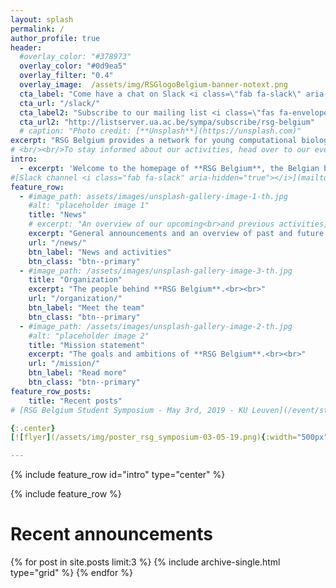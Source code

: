 ```yaml
---
layout: splash
permalink: /
author_profile: true
header:
  #overlay_color: "#378973"
  overlay_color: "#0d9ea5"
  overlay_filter: "0.4"
  overlay_image:  /assets/img/RSGlogoBelgium-banner-notext.png
  cta_label: "Come have a chat on Slack <i class=\"fab fa-slack\" aria-hidden=\"true\"></i>"
  cta_url: "/slack/"
  cta_label2: "Subscribe to our mailing list <i class=\"fas fa-envelope-open\" aria-hidden=\"true\"></i>"
  cta_url2: "http://listserver.ua.ac.be/sympa/subscribe/rsg-belgium"
  # caption: "Photo credit: [**Unsplash**](https://unsplash.com)"
excerpt: "RSG Belgium provides a network for young computational biology and bioinformatics students and researchers in Belgium."
# <br/><br/>To stay informed about our activities, head over to our events page, social media accounts or mailing list."
intro:
  - excerpt: 'Welcome to the homepage of **RSG Belgium**, the Belgian branch of the <br>**ISCB Student Council''s Regional Student Groups**.<br><br>If you are interested in joining our network or if you just want to stay up to date on the latest RSG Belgium news, please check out our <br>announcements and upcoming activities in the [news section <i class="far fa-newspaper" aria-hidden="true"></i>](/news/), <br>follow our social media accounts [Twitter <i class="fab fa-twitter" aria-hidden="true"></i>](https://twitter.com/rsgbelgium){:target="_blank"} & [Facebook <i class="fab fa-facebook" aria-hidden="true"></i>](https://www.facebook.com/RSGBelgium){:target="_blank"}, <br>come and have a chat on our [Slack channel <i class="fab fa-slack" aria-hidden="true"></i>](/slack/) <br>or subscribe to the [mailing list <i class="fas fa-envelope-open" aria-hidden="true"></i>](http://listserver.ua.ac.be/sympa/subscribe/rsg-belgium).<br><br>We hope to see you at one of our upcoming events!'
#[Slack channel <i class="fab fa-slack" aria-hidden="true"></i>](mailto:rsg-belgium@iscbsc.org?Subject=RSG%20Slack%20Subscription&Body=I%20would%20like%20to%20join%20the%20RSG%20Belgium%20Slack%20channel%2E
feature_row:
  - #image_path: assets/images/unsplash-gallery-image-1-th.jpg
    #alt: "placeholder image 1"
    title: "News"
    # excerpt: "An overview of our upcoming<br>and previous activities, as well as <br>general announcements."
    excerpt: "General announcements and an overview of past and future events."
    url: "/news/"
    btn_label: "News and activities"
    btn_class: "btn--primary"
  - #image_path: /assets/images/unsplash-gallery-image-3-th.jpg
    title: "Organization"
    excerpt: "The people behind **RSG Belgium**.<br><br>"
    url: "/organization/"
    btn_label: "Meet the team"
    btn_class: "btn--primary"
  - #image_path: /assets/images/unsplash-gallery-image-2-th.jpg
    #alt: "placeholder image 2"
    title: "Mission statement"
    excerpt: "The goals and ambitions of **RSG Belgium**.<br><br>"
    url: "/mission/"
    btn_label: "Read more"
    btn_class: "btn--primary"
feature_row_posts:
    title: "Recent posts"
# [RSG Belgium Student Symposium - May 3rd, 2019 - KU Leuven](/event/student-symposium/student-symposium-03-05-2019/)

{:.center}
[![flyer](/assets/img/poster_rsg_symposium-03-05-19.png){:width="500px"}](/event/student-symposium/student-symposium-03-05-2019/)

---
```


{% include feature_row id="intro" type="center" %}

{% include feature_row %}

# Recent announcements

<div class="grid__wrapper">
  {% for post in site.posts limit:3 %}
    {% include archive-single.html type="grid" %}
  {% endfor %}
</div>
